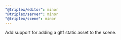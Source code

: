 ```yaml
---
"@triplex/editor": minor
"@triplex/server": minor
"@triplex/scene": minor
---
```


Add support for adding a gltf static asset to the scene.
